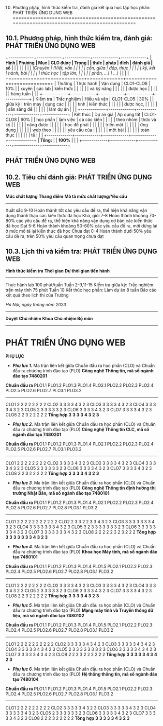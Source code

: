 10. Phương pháp, hình thức kiểm tra, đánh giá kết quả học tập học phần: PHÁT TRIỂN ỨNG DỤNG WEB
===============================================================================================

10.1. Phương pháp, hình thức kiểm tra, đánh giá: PHÁT TRIỂN ỨNG DỤNG WEB
------------------------------------------------------------------------

+-------------+-------------+-------------+-------------+-------------+
| **Hình      | **Phương    | **Mục       | **CLO được  | **Trọng     |
| thức**      | pháp**      | đích**      | đánh giá**  | số**        |
|             |             |             |             |             |
| *(Chuyên    | *(Viết, vấn |             |             |             |
| cần, giữa   | đáp, thực   |             |             |             |
| kỳ, kết     | hành, bài   |             |             |             |
| thúc học    | tập lớn,    |             |             |             |
| phần, ...)* | ...)*       |             |             |             |
+=============+=============+=============+=============+=============+
| Thường      | Thực hành   | Vận dụng    | CLO1-CLO8   | 10%         |
| xuyên       | các lab     | kiến thức   |             |             |
|             |             | và kỹ năng  |             |             |
|             |             | được học    |             |             |
|             |             | hàng tuần   |             |             |
+-------------+-------------+-------------+-------------+-------------+
| Kiểm tra    | Trắc nghiệm | Hiểu và vận | CLO1-CLO5   | 30%         |
| giữa kỳ     | trên máy    | dụng các    |             |             |
|             | tính        | kiến thức   |             |             |
|             |             | được học,   |             |             |
|             |             | sẵn sàng để |             |             |
|             |             | làm dự án   |             |             |
+-------------+-------------+-------------+-------------+-------------+
| Kết thúc    | Dự án giả   | Áp dụng tất | CLO1-CLO8   | 60%         |
| học phần    | làm việc    | cả các kiến |             |             |
|             | theo nhóm   | thức và kỹ  |             |             |
|             |             | năng được   |             |             |
|             |             | học để phát |             |             |
|             |             | triển một   |             |             |
|             |             | ứng dụng    |             |             |
|             |             | web theo    |             |             |
|             |             | yêu cầu của |             |             |
|             |             | một bài     |             |             |
|             |             | toán thực   |             |             |
|             |             | tế          |             |             |
+-------------+-------------+-------------+-------------+-------------+
| **Tổng:**   |             | **100%**    |             |             |
+-------------+-------------+-------------+-------------+-------------+

 PHÁT TRIỂN ỨNG DỤNG WEB
-----------------------

10.2. Tiêu chí đánh giá: PHÁT TRIỂN ỨNG DỤNG WEB
------------------------------------------------

  **Mức chất lượng**   **Thang điểm**   **Mô tả mức chất lượng/Yêu cầu**
  -------------------- ---------------- ----------------------------------------------------------------------------------------------------
  Xuất sắc             9-10             Hoàn thành tốt các yêu cầu đề ra, thể hiện khả năng vận dụng thành thạo các kiến thức đã học
  Khá, giỏi            7-8              Hoàn thành khoảng 70-80% các yêu cầu đề ra, thể hiện khả năng vận dụng cơ bản các kiến thức đã học
  Đạt                  5-6              Hoàn thành khoảng 50-60% các yêu cầu đề ra, mới dừng lại ở mức mô tả lại kiến thức đã học
  Chưa đạt             0-4              Hoàn thành dưới 50% yêu cầu đề ra, trên 50% yêu cầu quan trọng chưa đạt

10.3. Lịch thi và kiểm tra: PHÁT TRIỂN ỨNG DỤNG WEB
---------------------------------------------------

  **Hình thức kiểm tra**                        **Thời gian**   **Dự thời gian tiến hành**
  --------------------------------------------- --------------- ------------------------------------------
  Thực hành lab                                 100 phút/tuần   Tuần 2-9,11-15
  Kiểm tra giữa kỳ: Trắc nghiệm trên máy tính   75 phút         Tuần 10
  Kết thúc học phần: Làm dự án                  8 tuần          Báo cáo kết quả theo lịch thi của Trường

*Hà Nội, ngày tháng năm 2023*

  ----------- -------------------- ----------------------
  **Duyệt**   **Chủ nhiệm Khoa**   **Chủ nhiệm Bộ môn**
  ----------- -------------------- ----------------------

 PHÁT TRIỂN ỨNG DỤNG WEB
=======================

**PHỤ LỤC**

-   ***Phụ lục 1.*** Ma trận liên kết giữa Chuẩn đầu ra học phần (CLO)
    và Chuẩn đầu ra chương trình đào tạo (PLO) **Công nghệ Thông tin, mã
    số ngành đào tạo 7480201**

  **Chuẩn đầu ra**   PLO1.1   PLO1.2   PLO1.3   PLO1.4   PLO2.1   PLO2.2   PLO2.3   PLO2.4   PLO2.5   PLO2.6   PLO2.7   PLO3.1   PLO3.2
  ------------------ -------- -------- -------- -------- -------- -------- -------- -------- -------- -------- -------- -------- --------
  CLO1                                 2        2                          2        2        2        2                 2        2
  CLO2                                 3        3                          3        3        4        3                 2        3
  CLO3                                 3        3                          3        3        4        3                 2        3
  CLO4                                 3        3                          3        3        4        3                 2        3
  CLO5                                 2        3                          3        3        3        3                 2        3
  CLO6                                 3        3                          3        3        4        3                 2        3
  CLO7                                 3        3                          3        3        4        3                 2        3
  CLO8                                 2        2                          3        2        2        2                 2        2
  **Tổng hợp**                         **3**    **3**                      **3**    **3**    **4**    **3**             **2**    **3**

-   ***Phụ lục 2.*** Ma trận liên kết giữa Chuẩn đầu ra học phần (CLO)
    và Chuẩn đầu ra chương trình đào tạo (PLO) **Công nghệ Thông tin
    CLC, mã số ngành đào tạo 7480201**

  **Chuẩn đầu ra**   PLO1.1   PLO1.2   PLO1.3   PLO1.4   PLO2.1   PLO2.2   PLO2.3   PLO2.4   PLO2.5   PLO2.6   PLO2.7   PLO3.1   PLO3.2
  ------------------ -------- -------- -------- -------- -------- -------- -------- -------- -------- -------- -------- -------- --------
  CLO1                                 2        2                          2        2        2        2                 2        2
  CLO2                                 3        3                          3        3        4        3                 2        3
  CLO3                                 3        3                          3        3        4        3                 2        3
  CLO4                                 3        3                          3        3        4        3                 2        3
  CLO5                                 2        3                          3        3        3        3                 2        3
  CLO6                                 3        3                          3        3        4        3                 2        3
  CLO7                                 3        3                          3        3        4        3                 2        3
  CLO8                                 2        2                          3        2        2        2                 2        2
  **Tổng hợp**                         **3**    **3**                      **3**    **3**    **4**    **3**             **2**    **3**

-   ***Phụ lục 3**.* Ma trận liên kết giữa Chuẩn đầu ra học phần (CLO)
    và Chuẩn đầu ra chương trình đào tạo (PLO) **Công nghệ Thông tin
    định hướng thị trường Nhật Bản, mã số ngành đào tạo 7480101**

  **Chuẩn đầu ra**   PLO1.1   PLO1.2   PLO1.3   PLO1.4   PLO2.1   PLO2.2   PLO2.3   PLO2.4   PLO2.5   PLO2.6   PLO2.7   PLO2.8   PLO3.1   PLO3.2
  ------------------ -------- -------- -------- -------- -------- -------- -------- -------- -------- -------- -------- -------- -------- --------
  CLO1                        2        2        2        2        2        2        2        2        2                          2        2
  CLO2                        2        3        3        2        2        3        3        4        3                          2        3
  CLO3                        3        3        3        3        3        3        3        4        3                          2        3
  CLO4                        3        3        3        3        3        3        3        4        3                          2        3
  CLO5                        3        2        3        3        3        3        3        3        3                          2        3
  CLO6                        3        3        3        3        3        3        3        4        3                          2        3
  CLO7                        3        3        3        3        3        3        3        4        3                          2        3
  CLO8                        2        2        2        2        2        3        2        3        2                          2        2
  **Tổng hợp**                **3**    **3**    **3**    **3**    **3**    **3**    **3**    **4**    **3**                      **2**    **3**

-   ***Phụ lục 4**.* Ma trận liên kết giữa Chuẩn đầu ra học phần (CLO)
    và Chuẩn đầu ra chương trình đào tạo (PLO) **Khoa học Máy tính, mã
    số ngành đào tạo 7480101**

  **Chuẩn đầu ra**   PLO1.1   PLO1.2   PLO1.3   PLO1.4   PLO1.5   PLO2.1   PLO2.2   PLO2.3   PLO2.4   PLO2.5   PLO2.6   PLO2.7   PLO2.8   PLO3.1   PLO3.2
  ------------------ -------- -------- -------- -------- -------- -------- -------- -------- -------- -------- -------- -------- -------- -------- --------
  CLO1                                 2        2                                   2        2        2        2                          2        2
  CLO2                                 3        3                                   3        3        4        3                          2        3
  CLO3                                 3        3                                   3        3        4        3                          2        3
  CLO4                                 3        3                                   3        3        4        3                          2        3
  CLO5                                 2        3                                   3        3        3        3                          2        3
  CLO6                                 3        3                                   3        3        4        3                          2        3
  CLO7                                 3        3                                   3        3        4        3                          2        3
  CLO8                                 2        2                                   3        2        2        2                          2        2
  **Tổng hợp**                         **3**    **3**                               **3**    **3**    **4**    **3**                      **2**    **3**

-   ***Phụ lục 5**.* Ma trận liên kết giữa Chuẩn đầu ra học phần (CLO)
    và Chuẩn đầu ra chương trình đào tạo (PLO) **Mạng máy tính và Truyền
    thông dữ liệu, mã số ngành đào tạo 7480102**

  **Chuẩn đầu ra**   PLO1.1   PLO1.2   PLO1.3   PLO1.4   PLO1.5   PLO2.1   PLO2.2   PLO2.3   PLO2.4   PLO2.5   PLO2.6   PLO2.7   PLO2.8   PLO3.1   PLO3.2
  ------------------ -------- -------- -------- -------- -------- -------- -------- -------- -------- -------- -------- -------- -------- -------- --------
  CLO1                                 2        2        2                          2        2        2        2        2                 2        2
  CLO2                                 3        3        3                          3        3        4        3        4                 2        3
  CLO3                                 3        3        3                          3        3        4        3        4                 2        3
  CLO4                                 3        3        3                          3        3        4        3        4                 2        3
  CLO5                                 2        3        3                          3        3        3        3        3                 2        3
  CLO6                                 3        3        3                          3        3        4        3        4                 2        3
  CLO7                                 3        3        3                          3        3        4        3        4                 2        3
  CLO8                                 2        2        2                          3        2        2        2        2                 2        2
  **Tổng hợp**                         **3**    **3**    **3**                      **3**    **3**    **4**    **3**    **4**             **2**    **3**

-   ***Phụ lục 6**.* Ma trận liên kết giữa Chuẩn đầu ra học phần (CLO)
    và Chuẩn đầu ra chương trình đào tạo (PLO) **Hệ thống thông tin, mã
    số ngành đào tạo 7480104**

  **Chuẩn đầu ra**   PLO1.1   PLO1.2   PLO1.3   PLO1.4   PLO1.5   PLO2.1   PLO2.2   PLO2.3   PLO2.4   PLO2.5   PLO2.6   PLO2.7   PLO2.8   PLO3.1   PLO3.2
  ------------------ -------- -------- -------- -------- -------- -------- -------- -------- -------- -------- -------- -------- -------- -------- --------
  CLO1                                 2        2        2                          2        2        2        2                          2        2
  CLO2                                 3        3        3                          3        3        4        3                          2        3
  CLO3                                 3        3        3                          3        3        4        3                          2        3
  CLO4                                 3        3        3                          3        3        4        3                          2        3
  CLO5                                 2        3        3                          3        3        3        3                          2        3
  CLO6                                 3        3        3                          3        3        4        3                          2        3
  CLO7                                 3        3        3                          3        3        4        3                          2        3
  CLO8                                 2        2        2                          3        2        2        2                          2        2
  **Tổng hợp**                         **3**    **3**    **3**                      **3**    **3**    **4**    **3**                      **2**    **3**
